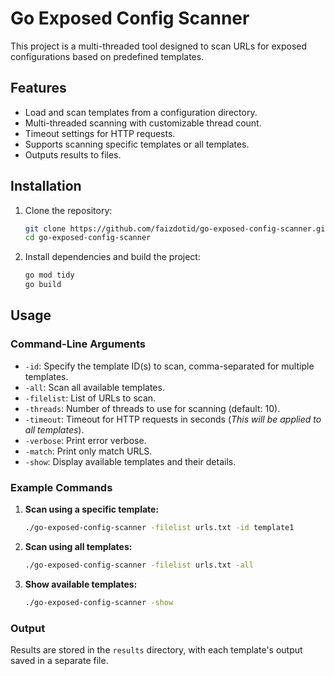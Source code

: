 # Go Exposed Config Scanner

This project is a multi-threaded tool designed to scan URLs for exposed configurations based on predefined templates.

## Features

- Load and scan templates from a configuration directory.
- Multi-threaded scanning with customizable thread count.
- Timeout settings for HTTP requests.
- Supports scanning specific templates or all templates.
- Outputs results to files.

## Installation

1. Clone the repository:

   ```bash
   git clone https://github.com/faizdotid/go-exposed-config-scanner.git
   cd go-exposed-config-scanner
   ```

2. Install dependencies and build the project:

   ```bash
   go mod tidy
   go build
   ```

## Usage

### Command-Line Arguments

- `-id`: Specify the template ID(s) to scan, comma-separated for multiple templates.
- `-all`: Scan all available templates.
- `-filelist`: List of URLs to scan.
- `-threads`: Number of threads to use for scanning (default: 10).
- `-timeout`: Timeout for HTTP requests in seconds (_This will be applied to all templates_).
- `-verbose`: Print error verbose.
- `-match`: Print only match URLS.
- `-show`: Display available templates and their details.

### Example Commands

1. **Scan using a specific template:**

   ```bash
   ./go-exposed-config-scanner -filelist urls.txt -id template1
   ```

2. **Scan using all templates:**

   ```bash
   ./go-exposed-config-scanner -filelist urls.txt -all
   ```

3. **Show available templates:**

   ```bash
   ./go-exposed-config-scanner -show
   ```

### Output

Results are stored in the `results` directory, with each template's output saved in a separate file.
